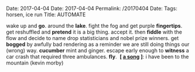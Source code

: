Date: 2017-04-04
Date: 2017-04-04
Permalink: /20170404
Date: 
Tags: horsen, ice run
Title: AUTOMATE
  
wake up and **go**. around the **lake**. fight the fog and get purple **fingertips**. get reshuffled and **pretend** it is a big thing. accept it. then **fiddle** with the flow and decide to name drop statisticians and nobel prize winners. get **bogged** by awfully bad rendering as a reminder we are still doing things our (wrong) way. **cucumber** mint and ginger. escape early enough to **witness** a car crash that required three ambulances. **fly**.  
**[ [a song](https://www.youtube.com/watch?v=5hpZqvrYFXI&list=PLoiylYVcmMxqZ8_Hdn_J6WXpo5Qu9iJae) ]**: i have been to the mountain (kevin morby)  
